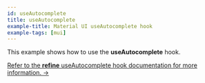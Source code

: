 ```yaml
---
id: useAutocomplete
title: useAutocomplete
example-title: Material UI useAutocomplete hook
example-tags: [mui]
---
```


This example shows how to use the **useAutocomplete** hook.

[Refer to the **refine** useAutocomplete hook documentation for more information. →](/docs/api-reference/mui/hooks/useAutocomplete/)

<CodeSandboxExample path="field-material-ui-use-autocomplete" />
